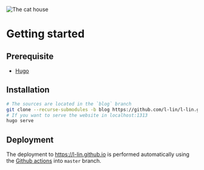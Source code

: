 ![The cat house](http://pixeljoint.com/files/icons/full/sapxong2.gif)

# Getting started

## Prerequisite

- [Hugo](https://gohugo.io/)

## Installation

```bash
# The sources are located in the `blog` branch
git clone --recurse-submodules -b blog https://github.com/l-lin/l-lin.github.io
# If you want to serve the website in localhost:1313
hugo serve
```

## Deployment

The deployment to https://l-lin.github.io is performed automatically using the [Github
actions](.github/workflows/hugo.yml) into `master` branch.

